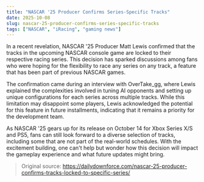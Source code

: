 ```yaml
---
title: "NASCAR '25 Producer Confirms Series-Specific Tracks"
date: 2025-10-08
slug: nascar-25-producer-confirms-series-specific-tracks
tags: ["NASCAR", "iRacing", "gaming news"]
---
```


In a recent revelation, NASCAR '25 Producer Matt Lewis confirmed that the tracks in the upcoming NASCAR console game are locked to their respective racing series. This decision has sparked discussions among fans who were hoping for the flexibility to race any series on any track, a feature that has been part of previous NASCAR games.

The confirmation came during an interview with OverTake_gg, where Lewis explained the complexities involved in tuning AI opponents and setting up unique configurations for each series across multiple tracks. While this limitation may disappoint some players, Lewis acknowledged the potential for this feature in future installments, indicating that it remains a priority for the development team.

As NASCAR '25 gears up for its release on October 14 for Xbox Series X/S and PS5, fans can still look forward to a diverse selection of tracks, including some that are not part of the real-world schedules. With the excitement building, one can't help but wonder how this decision will impact the gameplay experience and what future updates might bring.

> Original source: https://dailydownforce.com/nascar-25-producer-confirms-tracks-locked-to-specific-series/